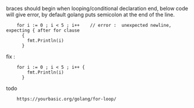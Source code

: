 braces should begin when looping/conditional declaration end, below code will give error, by default golang puts semicolon at the end of the line.

        for i := 0 ; i < 5 ; i++    // error :  unexpected newline, expecting { after for clause
          {
            fmt.Println(i)
          }
          
fix : 

        for i := 0 ; i < 5 ; i++ {
            fmt.Println(i)
          }

todo

        https://yourbasic.org/golang/for-loop/
